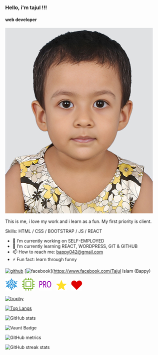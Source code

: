 ### Hello, i'm tajul !!!
#### web developer
![web developer](https://github.com/tajulbappy/webdeveloper/blob/main/Tasnuva_PP.jpg)

This is me, i love my work and i learn as a fun.
My first priority is client.

Skills: HTML / CSS / BOOTSTRAP / JS / REACT

- 🔭 I’m currently working on SELF-EMPLOYED 
- 🌱 I’m currently learning REACT, WORDPRESS, GIT & GITHUB 
- 📫 How to reach me: bappy042@gmail.com 
- ⚡ Fun fact: learn through funny 


[<img src='https://cdn.jsdelivr.net/npm/simple-icons@3.0.1/icons/github.svg' alt='github' height='40'>](https://github.com/tajulbappy)  [<img src='https://cdn.jsdelivr.net/npm/simple-icons@3.0.1/icons/facebook.svg' alt='facebook' height='40'>](https://www.facebook.com/Tajul Islam (Bappy)  

<a href='https://archiveprogram.github.com/'><img src='https://raw.githubusercontent.com/acervenky/animated-github-badges/master/assets/acbadge.gif' width='40' height='40'></a> <a href='https://docs.github.com/en/developers'><img src='https://raw.githubusercontent.com/acervenky/animated-github-badges/master/assets/devbadge.gif' width='40' height='40'></a> <a href='https://github.com/pricing'><img src='https://raw.githubusercontent.com/acervenky/animated-github-badges/master/assets/pro.gif' width='40' height='40'></a> <a href='https://stars.github.com/'><img src='https://raw.githubusercontent.com/acervenky/animated-github-badges/master/assets/starbadge.gif' width='35' height='35'></a> <a href='https://docs.github.com/en/github/supporting-the-open-source-community-with-github-sponsors'><img src='https://raw.githubusercontent.com/acervenky/animated-github-badges/master/assets/sponsorbadge.gif' width='35' height='35'></a> 

[![trophy](https://github-profile-trophy.vercel.app/?username=tajulbappy)](https://github.com/ryo-ma/github-profile-trophy)

[![Top Langs](https://github-readme-stats.vercel.app/api/top-langs/?username=tajulbappy)](https://github.com/anuraghazra/github-readme-stats)

![GitHub stats](https://github-readme-stats.vercel.app/api?username=tajulbappy&show_icons=true)  

![Vaunt Badge](https://api.vaunt.dev/v1/github/entities/tajulbappy/contributions?format=svg&private=false)  

![GitHub metrics](https://metrics.lecoq.io/tajulbappy)  

![GitHub streak stats](https://streak-stats.demolab.com/?user=tajulbappy)  


